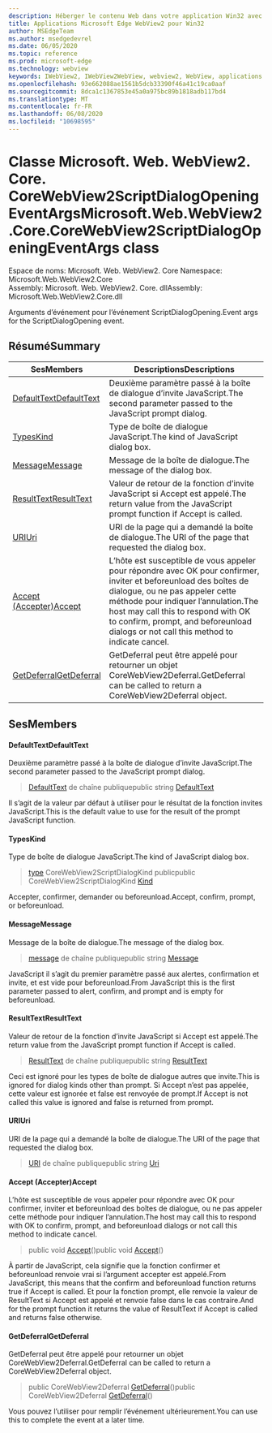 ```yaml
---
description: Héberger le contenu Web dans votre application Win32 avec le contrôle Microsoft Edge WebView2
title: Applications Microsoft Edge WebView2 pour Win32
author: MSEdgeTeam
ms.author: msedgedevrel
ms.date: 06/05/2020
ms.topic: reference
ms.prod: microsoft-edge
ms.technology: webview
keywords: IWebView2, IWebView2WebView, webview2, WebView, applications Win32, Win32, Edge, ICoreWebView2, ICoreWebView2Controller, contrôle de navigateur, html Edge
ms.openlocfilehash: 93e662088ae1561b5dcb33390f46a41c19ca0aaf
ms.sourcegitcommit: 8dca1c1367853e45a0a975bc89b1818adb117bd4
ms.translationtype: MT
ms.contentlocale: fr-FR
ms.lasthandoff: 06/08/2020
ms.locfileid: "10698595"
---
```

# <span data-ttu-id="703b1-104">Classe Microsoft. Web. WebView2. Core. CoreWebView2ScriptDialogOpeningEventArgs</span><span class="sxs-lookup"><span data-stu-id="703b1-104">Microsoft.Web.WebView2.Core.CoreWebView2ScriptDialogOpeningEventArgs class</span></span> 

<span data-ttu-id="703b1-105">Espace de noms: Microsoft. Web. WebView2. Core </span><span class="sxs-lookup"><span data-stu-id="703b1-105">Namespace: Microsoft.Web.WebView2.Core</span></span>\
<span data-ttu-id="703b1-106">Assembly: Microsoft. Web. WebView2. Core. dll</span><span class="sxs-lookup"><span data-stu-id="703b1-106">Assembly: Microsoft.Web.WebView2.Core.dll</span></span>

<span data-ttu-id="703b1-107">Arguments d’événement pour l’événement ScriptDialogOpening.</span><span class="sxs-lookup"><span data-stu-id="703b1-107">Event args for the ScriptDialogOpening event.</span></span>

## <span data-ttu-id="703b1-108">Résumé</span><span class="sxs-lookup"><span data-stu-id="703b1-108">Summary</span></span>

 <span data-ttu-id="703b1-109">Ses</span><span class="sxs-lookup"><span data-stu-id="703b1-109">Members</span></span>                        | <span data-ttu-id="703b1-110">Descriptions</span><span class="sxs-lookup"><span data-stu-id="703b1-110">Descriptions</span></span>
--------------------------------|---------------------------------------------
[<span data-ttu-id="703b1-111">DefaultText</span><span class="sxs-lookup"><span data-stu-id="703b1-111">DefaultText</span></span>](#defaulttext) | <span data-ttu-id="703b1-112">Deuxième paramètre passé à la boîte de dialogue d’invite JavaScript.</span><span class="sxs-lookup"><span data-stu-id="703b1-112">The second parameter passed to the JavaScript prompt dialog.</span></span>
[<span data-ttu-id="703b1-113">Types</span><span class="sxs-lookup"><span data-stu-id="703b1-113">Kind</span></span>](#kind) | <span data-ttu-id="703b1-114">Type de boîte de dialogue JavaScript.</span><span class="sxs-lookup"><span data-stu-id="703b1-114">The kind of JavaScript dialog box.</span></span>
[<span data-ttu-id="703b1-115">Message</span><span class="sxs-lookup"><span data-stu-id="703b1-115">Message</span></span>](#message) | <span data-ttu-id="703b1-116">Message de la boîte de dialogue.</span><span class="sxs-lookup"><span data-stu-id="703b1-116">The message of the dialog box.</span></span>
[<span data-ttu-id="703b1-117">ResultText</span><span class="sxs-lookup"><span data-stu-id="703b1-117">ResultText</span></span>](#resulttext) | <span data-ttu-id="703b1-118">Valeur de retour de la fonction d’invite JavaScript si Accept est appelé.</span><span class="sxs-lookup"><span data-stu-id="703b1-118">The return value from the JavaScript prompt function if Accept is called.</span></span>
[<span data-ttu-id="703b1-119">URI</span><span class="sxs-lookup"><span data-stu-id="703b1-119">Uri</span></span>](#uri) | <span data-ttu-id="703b1-120">URI de la page qui a demandé la boîte de dialogue.</span><span class="sxs-lookup"><span data-stu-id="703b1-120">The URI of the page that requested the dialog box.</span></span>
[<span data-ttu-id="703b1-121">Accept (Accepter)</span><span class="sxs-lookup"><span data-stu-id="703b1-121">Accept</span></span>](#accept) | <span data-ttu-id="703b1-122">L’hôte est susceptible de vous appeler pour répondre avec OK pour confirmer, inviter et beforeunload des boîtes de dialogue, ou ne pas appeler cette méthode pour indiquer l’annulation.</span><span class="sxs-lookup"><span data-stu-id="703b1-122">The host may call this to respond with OK to confirm, prompt, and beforeunload dialogs or not call this method to indicate cancel.</span></span>
[<span data-ttu-id="703b1-123">GetDeferral</span><span class="sxs-lookup"><span data-stu-id="703b1-123">GetDeferral</span></span>](#getdeferral) | <span data-ttu-id="703b1-124">GetDeferral peut être appelé pour retourner un objet CoreWebView2Deferral.</span><span class="sxs-lookup"><span data-stu-id="703b1-124">GetDeferral can be called to return a CoreWebView2Deferral object.</span></span>

## <span data-ttu-id="703b1-125">Ses</span><span class="sxs-lookup"><span data-stu-id="703b1-125">Members</span></span>

#### <span data-ttu-id="703b1-126">DefaultText</span><span class="sxs-lookup"><span data-stu-id="703b1-126">DefaultText</span></span> 

<span data-ttu-id="703b1-127">Deuxième paramètre passé à la boîte de dialogue d’invite JavaScript.</span><span class="sxs-lookup"><span data-stu-id="703b1-127">The second parameter passed to the JavaScript prompt dialog.</span></span>

> <span data-ttu-id="703b1-128">[DefaultText](#defaulttext) de chaîne publique</span><span class="sxs-lookup"><span data-stu-id="703b1-128">public string [DefaultText](#defaulttext)</span></span>

<span data-ttu-id="703b1-129">Il s’agit de la valeur par défaut à utiliser pour le résultat de la fonction invites JavaScript.</span><span class="sxs-lookup"><span data-stu-id="703b1-129">This is the default value to use for the result of the prompt JavaScript function.</span></span>

#### <span data-ttu-id="703b1-130">Types</span><span class="sxs-lookup"><span data-stu-id="703b1-130">Kind</span></span> 

<span data-ttu-id="703b1-131">Type de boîte de dialogue JavaScript.</span><span class="sxs-lookup"><span data-stu-id="703b1-131">The kind of JavaScript dialog box.</span></span>

> <span data-ttu-id="703b1-132">[type](#kind) CoreWebView2ScriptDialogKind public</span><span class="sxs-lookup"><span data-stu-id="703b1-132">public CoreWebView2ScriptDialogKind [Kind](#kind)</span></span>

<span data-ttu-id="703b1-133">Accepter, confirmer, demander ou beforeunload.</span><span class="sxs-lookup"><span data-stu-id="703b1-133">Accept, confirm, prompt, or beforeunload.</span></span>

#### <span data-ttu-id="703b1-134">Message</span><span class="sxs-lookup"><span data-stu-id="703b1-134">Message</span></span> 

<span data-ttu-id="703b1-135">Message de la boîte de dialogue.</span><span class="sxs-lookup"><span data-stu-id="703b1-135">The message of the dialog box.</span></span>

> <span data-ttu-id="703b1-136">[message](#message) de chaîne publique</span><span class="sxs-lookup"><span data-stu-id="703b1-136">public string [Message](#message)</span></span>

<span data-ttu-id="703b1-137">JavaScript il s’agit du premier paramètre passé aux alertes, confirmation et invite, et est vide pour beforeunload.</span><span class="sxs-lookup"><span data-stu-id="703b1-137">From JavaScript this is the first parameter passed to alert, confirm, and prompt and is empty for beforeunload.</span></span>

#### <span data-ttu-id="703b1-138">ResultText</span><span class="sxs-lookup"><span data-stu-id="703b1-138">ResultText</span></span> 

<span data-ttu-id="703b1-139">Valeur de retour de la fonction d’invite JavaScript si Accept est appelé.</span><span class="sxs-lookup"><span data-stu-id="703b1-139">The return value from the JavaScript prompt function if Accept is called.</span></span>

> <span data-ttu-id="703b1-140">[ResultText](#resulttext) de chaîne publique</span><span class="sxs-lookup"><span data-stu-id="703b1-140">public string [ResultText](#resulttext)</span></span>

<span data-ttu-id="703b1-141">Ceci est ignoré pour les types de boîte de dialogue autres que invite.</span><span class="sxs-lookup"><span data-stu-id="703b1-141">This is ignored for dialog kinds other than prompt.</span></span> <span data-ttu-id="703b1-142">Si Accept n’est pas appelée, cette valeur est ignorée et false est renvoyée de prompt.</span><span class="sxs-lookup"><span data-stu-id="703b1-142">If Accept is not called this value is ignored and false is returned from prompt.</span></span>

#### <span data-ttu-id="703b1-143">URI</span><span class="sxs-lookup"><span data-stu-id="703b1-143">Uri</span></span> 

<span data-ttu-id="703b1-144">URI de la page qui a demandé la boîte de dialogue.</span><span class="sxs-lookup"><span data-stu-id="703b1-144">The URI of the page that requested the dialog box.</span></span>

> <span data-ttu-id="703b1-145">[URI](#uri) de chaîne publique</span><span class="sxs-lookup"><span data-stu-id="703b1-145">public string [Uri](#uri)</span></span>

#### <span data-ttu-id="703b1-146">Accept (Accepter)</span><span class="sxs-lookup"><span data-stu-id="703b1-146">Accept</span></span> 

<span data-ttu-id="703b1-147">L’hôte est susceptible de vous appeler pour répondre avec OK pour confirmer, inviter et beforeunload des boîtes de dialogue, ou ne pas appeler cette méthode pour indiquer l’annulation.</span><span class="sxs-lookup"><span data-stu-id="703b1-147">The host may call this to respond with OK to confirm, prompt, and beforeunload dialogs or not call this method to indicate cancel.</span></span>

> <span data-ttu-id="703b1-148">public void [Accept](#accept)()</span><span class="sxs-lookup"><span data-stu-id="703b1-148">public void [Accept](#accept)()</span></span>

<span data-ttu-id="703b1-149">À partir de JavaScript, cela signifie que la fonction confirmer et beforeunload renvoie vrai si l’argument accepter est appelé.</span><span class="sxs-lookup"><span data-stu-id="703b1-149">From JavaScript, this means that the confirm and beforeunload function returns true if Accept is called.</span></span> <span data-ttu-id="703b1-150">Et pour la fonction prompt, elle renvoie la valeur de ResultText si Accept est appelé et renvoie false dans le cas contraire.</span><span class="sxs-lookup"><span data-stu-id="703b1-150">And for the prompt function it returns the value of ResultText if Accept is called and returns false otherwise.</span></span>

#### <span data-ttu-id="703b1-151">GetDeferral</span><span class="sxs-lookup"><span data-stu-id="703b1-151">GetDeferral</span></span> 

<span data-ttu-id="703b1-152">GetDeferral peut être appelé pour retourner un objet CoreWebView2Deferral.</span><span class="sxs-lookup"><span data-stu-id="703b1-152">GetDeferral can be called to return a CoreWebView2Deferral object.</span></span>

> <span data-ttu-id="703b1-153">public CoreWebView2Deferral [GetDeferral](#getdeferral)()</span><span class="sxs-lookup"><span data-stu-id="703b1-153">public CoreWebView2Deferral [GetDeferral](#getdeferral)()</span></span>

<span data-ttu-id="703b1-154">Vous pouvez l’utiliser pour remplir l’événement ultérieurement.</span><span class="sxs-lookup"><span data-stu-id="703b1-154">You can use this to complete the event at a later time.</span></span>

